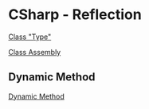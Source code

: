 # CSharp - Reflection 

[Class "Type"](csharp-reflection-class-type.md)

[Class Assembly](csharp-reflection-class-assembly.md)

## Dynamic Method

[Dynamic Method](csharp-reflection-dynamic-method.md)

